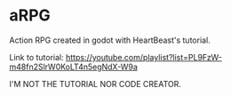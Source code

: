 # aRPG
Action RPG created in godot with HeartBeast's tutorial.

Link to tutorial: https://youtube.com/playlist?list=PL9FzW-m48fn2SlrW0KoLT4n5egNdX-W9a

I'M NOT THE TUTORIAL NOR CODE CREATOR.
